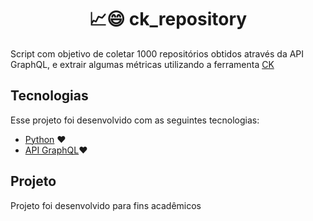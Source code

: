 ﻿<h1 align="center">
    📈😄 ck_repository
</h1>

Script com objetivo de coletar 1000 repositórios obtidos através da API GraphQL, e extrair algumas métricas utilizando a ferramenta 
[CK](https://github.com/mauricioaniche/ck)
<br>

## Tecnologias

Esse projeto foi desenvolvido com as seguintes tecnologias:

- [Python](https://python.org.br/) ♥
- [API GraphQL](https://docs.github.com/en/graphql/)♥

## Projeto

Projeto foi desenvolvido para fins acadêmicos
